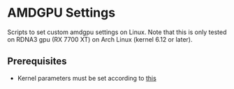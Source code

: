# AMDGPU Settings

Scripts to set custom amdgpu settings on Linux. Note that this is only tested on RDNA3 gpu (RX 7700 XT) on Arch Linux (kernel 6.12 or later).

## Prerequisites
- Kernel parameters must be set according to [this](https://wiki.archlinux.org/title/AMDGPU#Boot_parameter)
